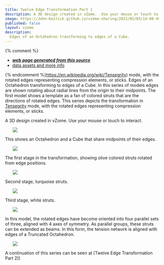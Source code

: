 ```yaml
---
title: Twelve Edge Transformation Part 1
description: A 3D design created in vZome.  Use your mouse or touch to interact.
image: https://John-Kostick.github.io/vzome-sharing/2022/05/03/14-00-49-Twelve-Edge-Transformation/Twelve-Edge-Transformation.png
published: false
layout: vzome
description:
  Edges of an Octahedron transforming to edges of a Cube.
---
```


{% comment %}
 - [***web page generated from this source***](<https://John-Kostick.github.io/vzome-sharing/2022/05/03/Twelve-Edge-Transformation-14-00-49.html>)
 - [data assets and more info](<https://github.com/John-Kostick/vzome-sharing/tree/main/2022/05/03/14-00-49-Twelve-Edge-Transformation/>)
 
{% endcomment %}https://en.wikipedia.org/wiki/Tensegrity) mode, with the rotated edges representing compression elements, or sticks.
  Edges of an Octahedron transforming to edges of a Cube. In this series of models edges are shown rotating about radial lines from the origin to their midpoints. The first model shows a template as a fan of colored struts that are the directions of rotated edges.  This series depicts the transformation in [Tensegrity](https://en.wikipedia.org/wiki/Tensegrity) mode, with the rotated edges representing compression elements, or sticks. 

A 3D design created in vZome.  Use your mouse or touch to interact.

<vzome-viewer style="width: 87%; height: 60vh; margin: 5%"
       src="https://John-Kostick.github.io/vzome-sharing/2022/05/03/14-00-49-Twelve-Edge-Transformation/Twelve-Edge-Transformation.vZome" >
  <img src="https://John-Kostick.github.io/vzome-sharing/2022/05/03/14-00-49-Twelve-Edge-Transformation/Twelve-Edge-Transformation.png" />
</vzome-viewer>

This shows an Octahedron and a Cube that share midpoints of their edges.

<vzome-viewer style="width: 87%; height: 60vh; margin: 5%"
      src="https://John-Kostick.github.io/vzome-sharing/2022/05/03/14-02-18-Octahedron-to-cube-transform/Octahedron-to-cube-transform.vZome" >
 <img src="https://John-Kostick.github.io/vzome-sharing/2022/05/03/14-02-18-Octahedron-to-cube-transform/Octahedron-to-cube-transform.png" />
</vzome-viewer>

The first stage in the transformation, showing olive colored struts rotated from edge positions.

<vzome-viewer style="width: 87%; height: 60vh; margin: 5%"
      src="https://John-Kostick.github.io/vzome-sharing/2022/05/03/14-48-09-Octahedron-olive-10/Octahedron-olive-10.vZome" >
 <img src="https://John-Kostick.github.io/vzome-sharing/2022/05/03/14-48-09-Octahedron-olive-10/Octahedron-olive-10.png" />
</vzome-viewer>

Second stage, turquoise struts.  

<vzome-viewer style="width: 87%; height: 60vh; margin: 5%"
      src="https://John-Kostick.github.io/vzome-sharing/2022/05/03/14-48-40-Octahedron-turquoise-9/Octahedron-turquoise-9.vZome" >
 <img src="https://John-Kostick.github.io/vzome-sharing/2022/05/03/14-48-40-Octahedron-turquoise-9/Octahedron-turquoise-9.png" />
</vzome-viewer>

Third stage, white struts.

<vzome-viewer style="width: 87%; height: 60vh; margin: 5%"
      src="https://John-Kostick.github.io/vzome-sharing/2022/05/03/14-49-04-Octahedron-white-green-8/Octahedron-white-green-8.vZome" >
 <img src="https://John-Kostick.github.io/vzome-sharing/2022/05/03/14-49-04-Octahedron-white-green-8/Octahedron-white-green-8.png" />
</vzome-viewer>

In this model, the rotated edges have become oriented into four parallel sets of three, aligned with 4 axes of symmetry.  As parallel groups, these struts can be extended as beams. In this form, the tension network is aligned with edges of a Truncated Octahedron.

<vzome-viewer style="width: 87%; height: 60vh; margin: 5%"
      src="https://John-Kostick.github.io/vzome-sharing/2022/05/03/14-49-57-Cube-to-yellow-6/Cube-to-yellow-6.vZome" >
 <img src="https://John-Kostick.github.io/vzome-sharing/2022/05/03/14-49-57-Cube-to-yellow-6/Cube-to-yellow-6.png" />
</vzome-viewer>

A continuation of this series can be seen at [Twelve Edge Transformation Part 2](
